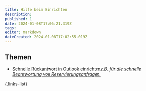 ```yaml
---
title: Hilfe beim Einrichten
description: 
published: 1
date: 2024-01-08T17:06:21.319Z
tags: 
editor: markdown
dateCreated: 2024-01-08T17:02:55.019Z
---
```


## Themen
- [Schnelle Rückantwort in Outlook einrichten*z.B. für die schnelle Beantwortung von Reservierungsanfragen.*](/Gesch%C3%A4ftsstelle/rueckantwort_einrichten)

{.links-list}